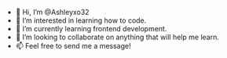 - 👋 Hi, I’m @Ashleyxo32
- 👀 I’m interested in learning how to code.
- 🌱 I’m currently learning frontend development.
- 💞️ I’m looking to collaborate on anything that will help me learn.
- 📫 Feel free to send me a message!

<!---
Ashleyxo32/Ashleyxo32 is a ✨ special ✨ repository because its `README.md` (this file) appears on your GitHub profile.
You can click the Preview link to take a look at your changes.
--->
